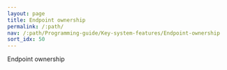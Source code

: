 ```yaml
---
layout: page
title: Endpoint ownership
permalink: /:path/
nav: /:path/Programming-guide/Key-system-features/Endpoint-ownership
sort_idx: 50
---
```



Endpoint ownership